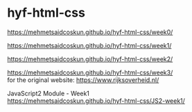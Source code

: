 # hyf-html-css

https://mehmetsaidcoskun.github.io/hyf-html-css/week0/

https://mehmetsaidcoskun.github.io/hyf-html-css/week1/

https://mehmetsaidcoskun.github.io/hyf-html-css/week2/

https://mehmetsaidcoskun.github.io/hyf-html-css/week3/
<br> for the original website: https://www.rijksoverheid.nl/

JavaScript2 Module - Week1 <br>
https://mehmetsaidcoskun.github.io/hyf-html-css/JS2-week1/
